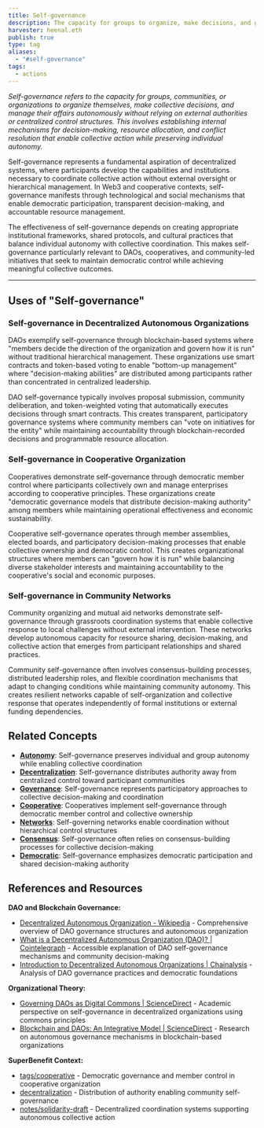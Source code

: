 ```yaml
---
title: Self-governance
description: The capacity for groups to organize, make decisions, and govern themselves autonomously without relying on external authorities or centralized control structures
harvester: heenal.eth
publish: true
type: tag
aliases:
  - "#self-governance"
tags:
  - actions
---
```


*Self-governance refers to the capacity for groups, communities, or organizations to organize themselves, make collective decisions, and manage their affairs autonomously without relying on external authorities or centralized control structures. This involves establishing internal mechanisms for decision-making, resource allocation, and conflict resolution that enable collective action while preserving individual autonomy.*

Self-governance represents a fundamental aspiration of decentralized systems, where participants develop the capabilities and institutions necessary to coordinate collective action without external oversight or hierarchical management. In Web3 and cooperative contexts, self-governance manifests through technological and social mechanisms that enable democratic participation, transparent decision-making, and accountable resource management.

The effectiveness of self-governance depends on creating appropriate institutional frameworks, shared protocols, and cultural practices that balance individual autonomy with collective coordination. This makes self-governance particularly relevant to DAOs, cooperatives, and community-led initiatives that seek to maintain democratic control while achieving meaningful collective outcomes.

---

## Uses of "Self-governance"

### Self-governance in Decentralized Autonomous Organizations

DAOs exemplify self-governance through blockchain-based systems where "members decide the direction of the organization and govern how it is run" without traditional hierarchical management. These organizations use smart contracts and token-based voting to enable "bottom-up management" where "decision-making abilities" are distributed among participants rather than concentrated in centralized leadership.

DAO self-governance typically involves proposal submission, community deliberation, and token-weighted voting that automatically executes decisions through smart contracts. This creates transparent, participatory governance systems where community members can "vote on initiatives for the entity" while maintaining accountability through blockchain-recorded decisions and programmable resource allocation.

### Self-governance in Cooperative Organization

Cooperatives demonstrate self-governance through democratic member control where participants collectively own and manage enterprises according to cooperative principles. These organizations create "democratic governance models that distribute decision-making authority" among members while maintaining operational effectiveness and economic sustainability.

Cooperative self-governance operates through member assemblies, elected boards, and participatory decision-making processes that enable collective ownership and democratic control. This creates organizational structures where members can "govern how it is run" while balancing diverse stakeholder interests and maintaining accountability to the cooperative's social and economic purposes.

### Self-governance in Community Networks

Community organizing and mutual aid networks demonstrate self-governance through grassroots coordination systems that enable collective response to local challenges without external intervention. These networks develop autonomous capacity for resource sharing, decision-making, and collective action that emerges from participant relationships and shared practices.

Community self-governance often involves consensus-building processes, distributed leadership roles, and flexible coordination mechanisms that adapt to changing conditions while maintaining community autonomy. This creates resilient networks capable of self-organization and collective response that operates independently of formal institutions or external funding dependencies.

## Related Concepts

- **[Autonomy](/tags/autonomy.md)**: Self-governance preserves individual and group autonomy while enabling collective coordination
- **[Decentralization](/tags/decentralization.md)**: Self-governance distributes authority away from centralized control toward participant communities
- **[Governance](/tags/governance.md)**: Self-governance represents participatory approaches to collective decision-making and coordination
- **[Cooperative](/tags/cooperative.md)**: Cooperatives implement self-governance through democratic member control and collective ownership
- **[Networks](/tags/networks.md)**: Self-governing networks enable coordination without hierarchical control structures
- **[Consensus](/tags/consensus.md)**: Self-governance often relies on consensus-building processes for collective decision-making
- **[Democratic](/tags/democratic.md)**: Self-governance emphasizes democratic participation and shared decision-making authority

## References and Resources

**DAO and Blockchain Governance:**
- [Decentralized Autonomous Organization - Wikipedia](https://en.wikipedia.org/wiki/Decentralized_autonomous_organization) - Comprehensive overview of DAO governance structures and autonomous organization
- [What is a Decentralized Autonomous Organization (DAO)? | Cointelegraph](https://cointelegraph.com/learn/articles/what-is-a-dao) - Accessible explanation of DAO self-governance mechanisms and community decision-making
- [Introduction to Decentralized Autonomous Organizations | Chainalysis](https://www.chainalysis.com/blog/introduction-to-decentralized-autonomous-organizations-daos/) - Analysis of DAO governance practices and democratic foundations

**Organizational Theory:**
- [Governing DAOs as Digital Commons | ScienceDirect](https://www.sciencedirect.com/science/article/abs/pii/S2352673424000027) - Academic perspective on self-governance in decentralized organizations using commons principles
- [Blockchain and DAOs: An Integrative Model | ScienceDirect](https://www.sciencedirect.com/science/article/pii/S0040162522003304) - Research on autonomous governance mechanisms in blockchain-based organizations

**SuperBenefit Context:**
- [tags/cooperative](tags/cooperative) - Democratic governance and member control in cooperative organization
- [decentralization](/tags/decentralization.md) - Distribution of authority enabling community self-governance
- [notes/solidarity-draft](notes/solidarity-draft) - Decentralized coordination systems supporting autonomous collective action